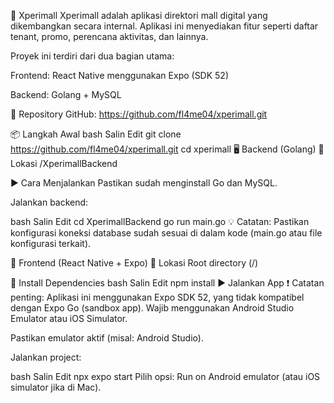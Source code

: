 🏬 Xperimall
Xperimall adalah aplikasi direktori mall digital yang dikembangkan secara internal. Aplikasi ini menyediakan fitur seperti daftar tenant, promo, perencana aktivitas, dan lainnya.

Proyek ini terdiri dari dua bagian utama:

Frontend: React Native menggunakan Expo (SDK 52)

Backend: Golang + MySQL

🔗 Repository
GitHub: https://github.com/fl4me04/xperimall.git

📦 Langkah Awal
bash
Salin
Edit
git clone https://github.com/fl4me04/xperimall.git
cd xperimall
🖥️ Backend (Golang)
📁 Lokasi
/XperimallBackend

▶️ Cara Menjalankan
Pastikan sudah menginstall Go dan MySQL.

Jalankan backend:

bash
Salin
Edit
cd XperimallBackend
go run main.go
💡 Catatan: Pastikan konfigurasi koneksi database sudah sesuai di dalam kode (main.go atau file konfigurasi terkait).

📱 Frontend (React Native + Expo)
📁 Lokasi
Root directory (/)

🧩 Install Dependencies
bash
Salin
Edit
npm install
▶️ Jalankan App
❗ Catatan penting:
Aplikasi ini menggunakan Expo SDK 52, yang tidak kompatibel dengan Expo Go (sandbox app).
Wajib menggunakan Android Studio Emulator atau iOS Simulator.

Pastikan emulator aktif (misal: Android Studio).

Jalankan project:

bash
Salin
Edit
npx expo start
Pilih opsi: Run on Android emulator (atau iOS simulator jika di Mac).
